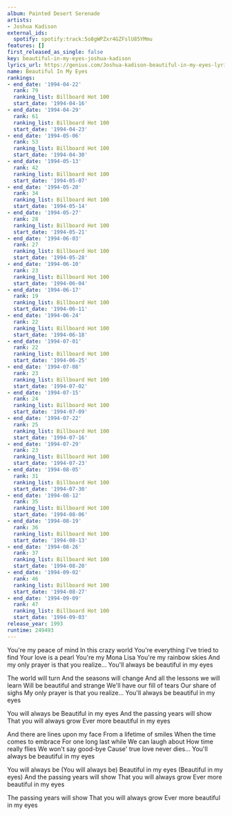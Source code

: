 ```yaml
---
album: Painted Desert Serenade
artists:
- Joshua Kadison
external_ids:
  spotify: spotify:track:5o8gWPZxr4GZFslU85YMmu
features: []
first_released_as_single: false
key: beautiful-in-my-eyes-joshua-kadison
lyrics_url: https://genius.com/Joshua-kadison-beautiful-in-my-eyes-lyrics
name: Beautiful In My Eyes
rankings:
- end_date: '1994-04-22'
  rank: 79
  ranking_list: Billboard Hot 100
  start_date: '1994-04-16'
- end_date: '1994-04-29'
  rank: 61
  ranking_list: Billboard Hot 100
  start_date: '1994-04-23'
- end_date: '1994-05-06'
  rank: 53
  ranking_list: Billboard Hot 100
  start_date: '1994-04-30'
- end_date: '1994-05-13'
  rank: 42
  ranking_list: Billboard Hot 100
  start_date: '1994-05-07'
- end_date: '1994-05-20'
  rank: 34
  ranking_list: Billboard Hot 100
  start_date: '1994-05-14'
- end_date: '1994-05-27'
  rank: 28
  ranking_list: Billboard Hot 100
  start_date: '1994-05-21'
- end_date: '1994-06-03'
  rank: 27
  ranking_list: Billboard Hot 100
  start_date: '1994-05-28'
- end_date: '1994-06-10'
  rank: 23
  ranking_list: Billboard Hot 100
  start_date: '1994-06-04'
- end_date: '1994-06-17'
  rank: 19
  ranking_list: Billboard Hot 100
  start_date: '1994-06-11'
- end_date: '1994-06-24'
  rank: 22
  ranking_list: Billboard Hot 100
  start_date: '1994-06-18'
- end_date: '1994-07-01'
  rank: 22
  ranking_list: Billboard Hot 100
  start_date: '1994-06-25'
- end_date: '1994-07-08'
  rank: 23
  ranking_list: Billboard Hot 100
  start_date: '1994-07-02'
- end_date: '1994-07-15'
  rank: 24
  ranking_list: Billboard Hot 100
  start_date: '1994-07-09'
- end_date: '1994-07-22'
  rank: 25
  ranking_list: Billboard Hot 100
  start_date: '1994-07-16'
- end_date: '1994-07-29'
  rank: 23
  ranking_list: Billboard Hot 100
  start_date: '1994-07-23'
- end_date: '1994-08-05'
  rank: 31
  ranking_list: Billboard Hot 100
  start_date: '1994-07-30'
- end_date: '1994-08-12'
  rank: 35
  ranking_list: Billboard Hot 100
  start_date: '1994-08-06'
- end_date: '1994-08-19'
  rank: 36
  ranking_list: Billboard Hot 100
  start_date: '1994-08-13'
- end_date: '1994-08-26'
  rank: 37
  ranking_list: Billboard Hot 100
  start_date: '1994-08-20'
- end_date: '1994-09-02'
  rank: 46
  ranking_list: Billboard Hot 100
  start_date: '1994-08-27'
- end_date: '1994-09-09'
  rank: 47
  ranking_list: Billboard Hot 100
  start_date: '1994-09-03'
release_year: 1993
runtime: 249493
---
```

You're my peace of mind
In this crazy world
You're everything I've tried to find
Your love is a pearl
You're my Mona Lisa
You're my rainbow skies
And my only prayer is that you realize...
You'll always be beautiful in my eyes

The world will turn
And the seasons will change
And all the lessons we will learn
Will be beautiful and strange
We'll have our fill of tears
Our share of sighs
My only prayer is that you realize...
You'll always be beautiful in my eyes

You will always be
Beautiful in my eyes
And the passing years will show
That you will always grow
Ever more beautiful in my eyes

And there are lines upon my face
From a lifetime of smiles
When the time comes to embrace
For one long last while
We can laugh about
How time really flies
We won't say good-bye
Cause' true love never dies...
You'll always be beautiful in my eyes

You will always be (You will always be)
Beautiful in my eyes (Beautiful in my eyes)
And the passing years will show
That you will always grow
Ever more beautiful in my eyes

The passing years will show
That you will always grow
Ever more beautiful in my eyes
